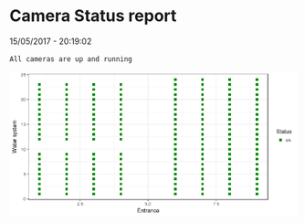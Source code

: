 Camera Status report
================
15/05/2017 - 20:19:02

    All cameras are up and running

![](camreport_files/figure-markdown_github/unnamed-chunk-2-1.png)
